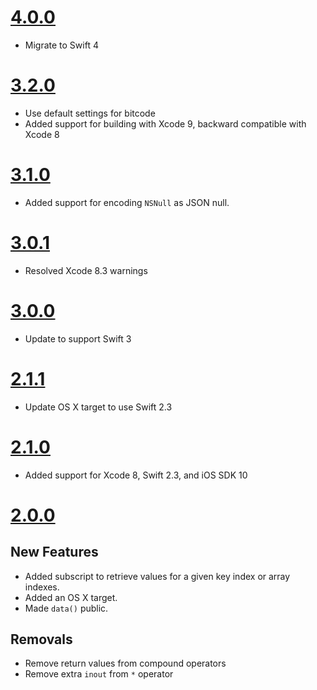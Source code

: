 # [4.0.0](https://github.com/Electrode-iOS/ELCodable/releases/tag/v4.0.0)

- Migrate to Swift 4

# [3.2.0](https://github.com/Electrode-iOS/ELCodable/releases/tag/v3.2.0)

- Use default settings for bitcode
- Added support for building with Xcode 9, backward compatible with Xcode 8


# [3.1.0](https://github.com/Electrode-iOS/ELCodable/releases/tag/v3.1.0)

-  Added support for encoding `NSNull` as JSON null.

# [3.0.1](https://github.com/Electrode-iOS/ELCodable/releases/tag/v3.0.1)

- Resolved Xcode 8.3 warnings

# [3.0.0](https://github.com/Electrode-iOS/ELCodable/releases/tag/v3.0.0)

- Update to support Swift 3

# [2.1.1](https://github.com/Electrode-iOS/ELCodable/releases/tag/v2.1.1)

- Update OS X target to use Swift 2.3

# [2.1.0](https://github.com/Electrode-iOS/ELCodable/releases/tag/v2.1.0)

- Added support for Xcode 8, Swift 2.3, and iOS SDK 10

# [2.0.0](https://github.com/Electrode-iOS/ELCodable/releases/tag/v2.0.0)

## New Features

- Added subscript to retrieve values for a given key index or array indexes.
- Added an OS X target.
- Made `data()` public.

## Removals

- Remove return values from compound operators
- Remove extra `inout` from `*` operator
